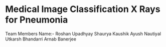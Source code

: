 # Medical Image Classification X Rays for Pneumonia

Team Members Name:-
Roshan Upadhyay
Shaurya Kaushik
Ayush Nautiyal
Utkarsh Bhandarri
Arnab Banerjee
